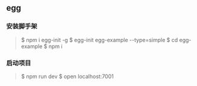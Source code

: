 <!--
 * @Description: egg笔记
 * @Autor: fengshuai
 * @Date: 2021-12-10 14:01:22
 * @LastEditors: fengshuai
 * @LastEditTime: 2021-12-10 14:13:34
-->
## egg

### 安装脚手架

> $ npm i egg-init -g
> $ egg-init egg-example --type=simple
> $ cd egg-example
> $ npm i 

### 启动项目

> $ npm run dev
> $ open localhost:7001 
